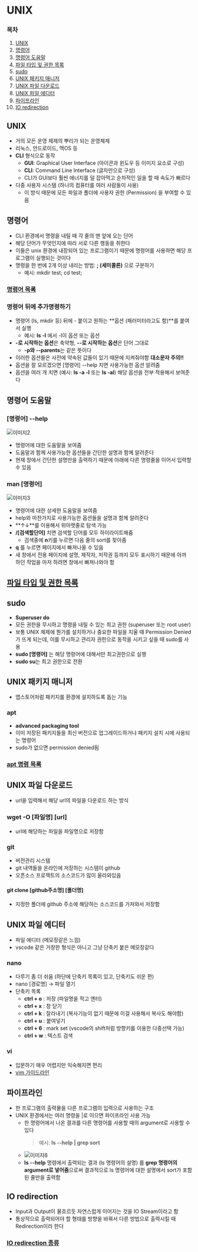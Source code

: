 # UNIX

### 목차

1. [UNIX](#UNIX)
2. [명령어](#명령어)
3. [명령어 도움말](#명령어-도움말)
4. [파일 타입 및 권한 목록](#파일-타입-및-권한-목록)
5. [sudo](#sudo)
6. [UNIX 패키지 매니저](#UNIX-패키지-매니저)
7. [UNIX 파일 다운로드](#UNIX-파일-다운로드)
8. [UNIX 파일 에디터](#UNIX-파일-에디터)
9. [파이프라인](#파이프라인)
10. [IO redirection](#IO-redirection)

## UNIX

- 거의 모든 운영 체제의 뿌리가 되는 운영체제
- 리눅스, 안드로이드, 맥OS 등
- **CLI** 형식으로 동작
  - **GUI**: Graphical User Interface (아이콘과 윈도우 등 이미지 요소로 구성)
  - **CLI**: Command Line Interface (글자만으로 구성)
  - CLI가 GUI보다 훨씬 에너지를 덜 잡아먹고 순차적인 일을 할 때 속도가 빠르다
- 다중 사용자 시스템 (하나의 컴퓨터를 여러 사람들이 사용)
  - 이 방식 때문에 모든 파일과 폴더에 사용자 권한 (Permission) 을 부여할 수 있음

## 명령어

- CLI 환경에서 명령을 내릴 때 각 줄의 맨 앞에 오는 단어
- 해당 단어가 무엇인지에 따라 서로 다른 행동을 취한다
- 이들은 unix 환경에 내장되어 있는 프로그램이기 때문에 명령어를 사용하면 해당 프로그램이 실행되는 것이다
- 명령을 한 번에 2개 이상 내리는 방법: **; (세미콜론)** 으로 구분하기
  - 예시: mkdir test; cd test;

### [명령어 목록](commands.md)

### 명령어 뒤에 추가명령하기

- 명령어 (ls, mkdir 등) 뒤에 - 붙이고 원하는 **옵션 (패러미터라고도 함)**를 붙여서 실행
  - 예시: **ls -l** 에서 -l이 옵션 또는 옵션
- **-로 시작하는 옵션**은 축약형, **--로 시작하는 옵션**은 단어 그대로
  - **-p와 --parents**는 같은 뜻이다
- 이러한 옵션들은 사전에 약속된 값들이 있기 때문에 지켜줘야함 **대소문자 주의!!**
- 옵션을 잘 모르겠으면 [명령어] --help 치면 사용가능한 옵션 알려줌
- 옵션을 여러 개 치면 (예시: **ls -a -l** 또는 **ls -al**) 해당 옵션을 전부 적용해서 보여준다

## 명령어 도움말

### [명령어] --help

![이미지2](img2.png)

- 명령어에 대한 도움말을 보여줌
- 도움말과 함께 사용가능한 옵션들을 간단한 설명과 함께 알려준다
- 현재 창에서 간단한 설명만을 출력하기 때문에 아래에 다른 명령줄을 이어서 입력할 수 있음

### man [명령어]

![이미지3](img3.png)

- 명령어에 대한 상세한 도움말을 보여줌
- help와 마찬가지로 사용가능한 옵션들을 설명과 함께 알려준다
- **↑↓**를 이용해서 위아랫줄로 탐색 가능
- **/[검색할단어]** 치면 검색할 단어를 모두 하이라이트해줌
  - 검색중에 **n**키를 누르면 다음 줄의 sort를 찾아줌
- **q** 를 누르면 페이지에서 빠져나올 수 있음
- 새 창에서 전용 페이지에 설명, 제작자, 저작권 등까지 모두 표시하기 때문에 아까 하던 작업을 마저 하려면 창에서 빠져나와야 함

## [파일 타입 및 권한 목록](type&permission.md)

## sudo

- **Superuser do**
- 모든 권한을 무시하고 명령을 내릴 수 있는 최고 권한 (superuser 또는 root user)
- 보통 UNIX 체제에 뭔가를 설치하거나 중요한 파일을 지울 때 Permission Denied가 뜨게 되는데, 이를 무시하고 관리자 권한으로 동작을 시키고 싶을 때 sudo를 사용
- **sudo [명령어]** 는 해당 명령어에 대해서만 최고권한으로 실행
- **sudo su**는 최고 권한으로 전환

## UNIX 패키지 매니저

- 앱스토어처럼 패키지를 환경에 설치하도록 돕는 기능

### apt

- **advanced packaging tool**
- 이미 저장된 패키지들을 최신 버전으로 업그레이드하거나 패키지 설치 시에 사용되는 명령어
- sudo가 없으면 permission denied됨

### [apt 명령 목록](sudo.md)

## UNIX 파일 다운로드

- url을 입력해서 해당 url의 파일을 다운로드 하는 방식

### wget -O [파일명] [url]

- url에 해당하는 파일을 파일명으로 저장함

### git

- 버전관리 시스템
- git 내역들을 온라인에 저장하는 시스템이 github
- 오픈소스 프로젝트의 소스코드가 많이 올라와있음

#### git clone [github주소명] [폴더명]

- 지정한 폴더에 github 주소에 해당하는 소스코드를 가져와서 저장함

## UNIX 파일 에디터

- 파일 에디터 (메모장같은 느낌)
- vscode 같은 거창한 형식은 아니고 그냥 단축키 붙은 메모장같다

### nano

- 다루기 좀 더 쉬움 (하단에 단축키 목록이 있고, 단축키도 쉬운 편)
- nano [경로명] -> 파일 열기
- 단축키 목록
  - **ctrl + o** : 저장 (파일명을 적고 엔터)
  - **ctrl + x** : 창 닫기
  - **ctrl + k** : 잘라내기 (복사기능이 없기 때문에 이걸 사용해서 복사도 해야함)
  - **ctrl + u** : 붙여넣기
  - **ctrl + 6** : mark set (vscode의 shift처럼 방향키를 이용한 다중선택 가능)
  - **ctrl + w** : 텍스트 검색

### vi

- 입문하기 매우 어렵지만 익숙해지면 편리
- [vim 가이드라인](vim.md)

## 파이프라인

- 한 프로그램의 출력물을 다른 프로그램의 입력으로 사용하는 구조
- UNIX 환경에서는 여러 명령을 |로 이으면 파이프라인 사용 가능
  - 한 명령어에서 나온 결과를 다른 명령어를 사용할 때의 argument로 사용할 수 있다
    > 예시: **ls --help | grep sort**
  - ![이미지6](img6.png)
  - **ls --help** 명령에서 출력되는 결과 (ls 명령어의 설명) 를 **grep 명령어의 argument로 넣어줌**으로써 결과적으로 ls 명령어에 대한 설명에서 sort가 포함된 줄만을 출력함

## IO redirection

- Input과 Output이 물흐르듯 자연스럽게 이어지는 것을 IO Stream이라고 함
- 통상적으로 출력되어야 할 형태를 방향을 바꿔서 다른 방법으로 출력시킬 때 Redirection이라 한다

### [IO redirection 종류](ioredir.md)
